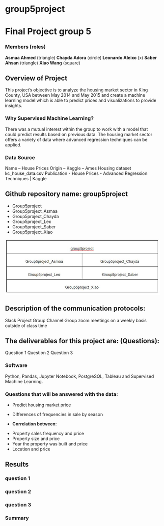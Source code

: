 # group5project

# Final Project group 5
 ### Members (roles)
**Asmaa Ahmed** (triangle)
**Chayda Adora** (circle)
**Leonardo Aleixo** (x)
**Saber Ahsan** (triangle)
**Xiao Wang** (square)
 
 ## Overview of Project
This project’s objective is to analyze the housing market sector in King County, USA between May 2014 and May 2015 and create a machine learning model which is able to predict prices and visualizations to provide insights.
 
 ### Why Supervised Machine Learning?
There was a mutual interest within the group to work with a model that could predict results based on previous data. The housing market sector offers a variety of data where advanced regression techniques can be applied.
 
### Data Source
Name – House Prices
Origin – Kaggle – Ames Housing dataset
kc_house_data.csv
Publication - House Prices - Advanced Regression Techniques | Kaggle
 

## Github repository name: group5project
* Group5project
* Group5project_Asmaa
* Group5project_Chayda
* Group5project_Leo
* Group5project_Saber
* Group5project_Xiao

![name-of-you-image](https://github.com/SeanW029/group5project/blob/Asmaa/group5project%20github.JPG)

  
 ## Description of the communication protocols:
Slack Project Group Channel
Group zoom meetings on a weekly basis outside of class time

## The deliverables for this project are: (Questions):
Question 1
Question 2 
Question 3

### Software
Python, Pandas, Jupyter Notebook, PostgreSQL, Tableau and Supervised Machine Learning.

### Questions that will be answered with the data:
* Predict housing market price 
* Differences of frequencies in sale by season

* **Correlation between:**
- Property sales frequency and price
- Property size and price 
- Year the property was built and price
- Location and price

## Results
### question 1
### question 2
### question 3
### Summary

